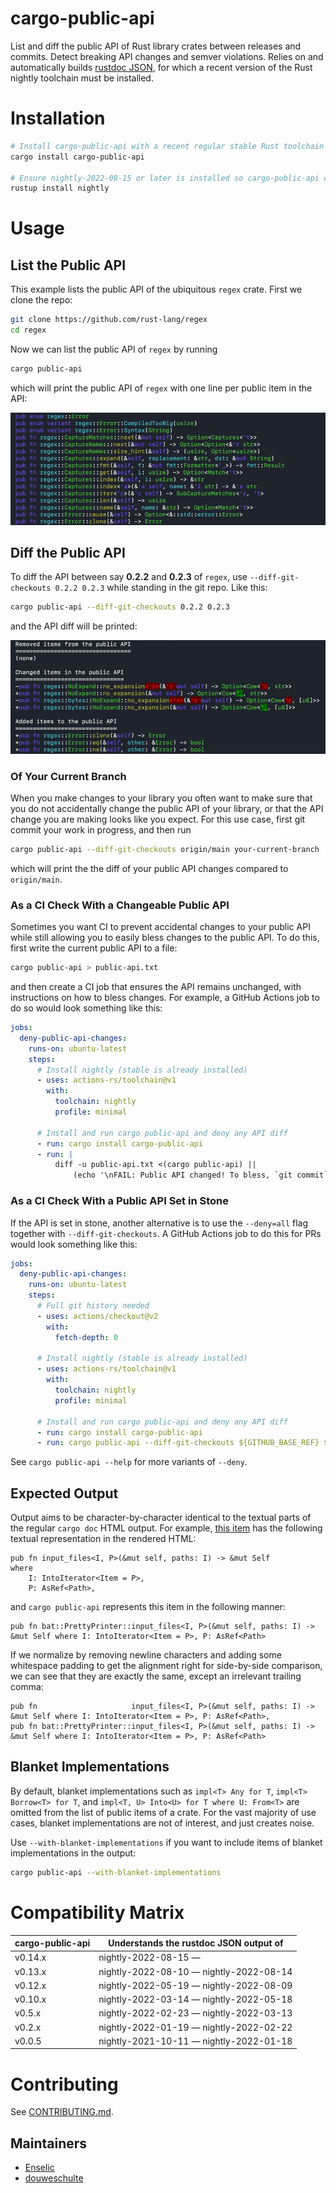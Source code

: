 # cargo-public-api

List and diff the public API of Rust library crates between releases and commits. Detect breaking API changes and semver violations. Relies on and automatically builds [rustdoc JSON](https://github.com/rust-lang/rust/issues/76578), for which a recent version of the Rust nightly toolchain must be installed.

# Installation

```bash
# Install cargo-public-api with a recent regular stable Rust toolchain
cargo install cargo-public-api

# Ensure nightly-2022-08-15 or later is installed so cargo-public-api can build rustdoc JSON for you
rustup install nightly
```

# Usage

## List the Public API

This example lists the public API of the ubiquitous `regex` crate. First we clone the repo:

```bash
git clone https://github.com/rust-lang/regex
cd regex
```

Now we can list the public API of `regex` by running

```bash
cargo public-api
```

which will print the public API of `regex` with one line per public item in the API:

<img src="docs/img/list.jpg" alt="colored output of listing a public api">

## Diff the Public API

To diff the API between say **0.2.2** and **0.2.3** of `regex`, use `--diff-git-checkouts 0.2.2 0.2.3` while standing in the git repo. Like this:

```bash
cargo public-api --diff-git-checkouts 0.2.2 0.2.3
```

and the API diff will be printed:

<img src="docs/img/diff.jpg" alt="colored output of diffing a public api">

### Of Your Current Branch

When you make changes to your library you often want to make sure that you do not accidentally change the public API of your library, or that the API change you are making looks like you expect. For this use case, first git commit your work in progress, and then run

```bash
cargo public-api --diff-git-checkouts origin/main your-current-branch
```

which will print the the diff of your public API changes compared to `origin/main`.

### As a CI Check With a Changeable Public API

Sometimes you want CI to prevent accidental changes to your public API while still allowing you to easily bless changes to the public API. To do this, first write the current public API to a file:

```bash
cargo public-api > public-api.txt
```

and then create a CI job that ensures the API remains unchanged, with instructions on how to bless changes. For example, a GitHub Actions job to do so would look something like this:

```yaml
jobs:
  deny-public-api-changes:
    runs-on: ubuntu-latest
    steps:
      # Install nightly (stable is already installed)
      - uses: actions-rs/toolchain@v1
        with:
          toolchain: nightly
          profile: minimal

      # Install and run cargo public-api and deny any API diff
      - run: cargo install cargo-public-api
      - run: |
          diff -u public-api.txt <(cargo public-api) ||
              (echo '\nFAIL: Public API changed! To bless, `git commit` the result of `cargo public-api > public-api.txt`' && exit 1)
```

### As a CI Check With a Public API Set in Stone

If the API is set in stone, another alternative is to use the `--deny=all` flag together with `--diff-git-checkouts`. A GitHub Actions job to do this for PRs would look something like this:

```yaml
jobs:
  deny-public-api-changes:
    runs-on: ubuntu-latest
    steps:
      # Full git history needed
      - uses: actions/checkout@v2
        with:
          fetch-depth: 0

      # Install nightly (stable is already installed)
      - uses: actions-rs/toolchain@v1
        with:
          toolchain: nightly
          profile: minimal

      # Install and run cargo public-api and deny any API diff
      - run: cargo install cargo-public-api
      - run: cargo public-api --diff-git-checkouts ${GITHUB_BASE_REF} ${GITHUB_HEAD_REF} --deny=all
```

See `cargo public-api --help` for more variants of `--deny`.

## Expected Output

Output aims to be character-by-character identical to the textual parts of the regular `cargo doc` HTML output. For example, [this item](https://docs.rs/bat/0.20.0/bat/struct.PrettyPrinter.html#method.input_files) has the following textual representation in the rendered HTML:

```
pub fn input_files<I, P>(&mut self, paths: I) -> &mut Self
where
    I: IntoIterator<Item = P>,
    P: AsRef<Path>,
```

and `cargo public-api` represents this item in the following manner:

```
pub fn bat::PrettyPrinter::input_files<I, P>(&mut self, paths: I) -> &mut Self where I: IntoIterator<Item = P>, P: AsRef<Path>
```

If we normalize by removing newline characters and adding some whitespace padding to get the alignment right for side-by-side comparison, we can see that they are exactly the same, except an irrelevant trailing comma:

```
pub fn                     input_files<I, P>(&mut self, paths: I) -> &mut Self where I: IntoIterator<Item = P>, P: AsRef<Path>,
pub fn bat::PrettyPrinter::input_files<I, P>(&mut self, paths: I) -> &mut Self where I: IntoIterator<Item = P>, P: AsRef<Path>
```

## Blanket Implementations

By default, blanket implementations such as `impl<T> Any for T`, `impl<T> Borrow<T> for T`, and `impl<T, U> Into<U> for T where U: From<T>` are omitted from the list of public items of a crate. For the vast majority of use cases, blanket implementations are not of interest, and just creates noise.

Use `--with-blanket-implementations` if you want to include items of blanket implementations in the output:
```bash
cargo public-api --with-blanket-implementations
```

# Compatibility Matrix

| cargo-public-api | Understands the rustdoc JSON output of  |
| ---------------- | --------------------------------------- |
| v0.14.x          | nightly-2022-08-15 —                    |
| v0.13.x          | nightly-2022-08-10 — nightly-2022-08-14 |
| v0.12.x          | nightly-2022-05-19 — nightly-2022-08-09 |
| v0.10.x          | nightly-2022-03-14 — nightly-2022-05-18 |
| v0.5.x           | nightly-2022-02-23 — nightly-2022-03-13 |
| v0.2.x           | nightly-2022-01-19 — nightly-2022-02-22 |
| v0.0.5           | nightly-2021-10-11 — nightly-2022-01-18 |

# Contributing

See [CONTRIBUTING.md](./docs/CONTRIBUTING.md).

## Maintainers

- [Enselic](https://github.com/Enselic)
- [douweschulte](https://github.com/douweschulte)
